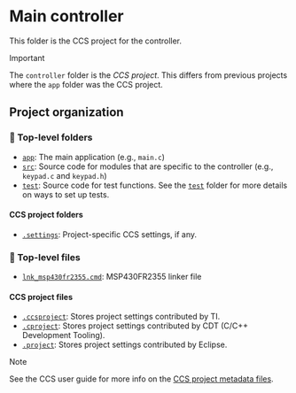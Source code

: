 # Main controller

This folder is the CCS project for the controller.

> [!IMPORTANT]
> The `controller` folder is the *CCS project*. This differs from previous projects where the `app` folder was the CCS project.

## Project organization

### 📁 Top-level folders

- [`app`](app): The main application (e.g., `main.c`)
- [`src`](src): Source code for modules that are specific to the controller (e.g., `keypad.c` and `keypad.h`)
- [`test`](test): Source code for test functions. See the [`test`](test) folder for more details on ways to set up tests.

#### CCS project folders

- [`.settings`](.settings): Project-specific CCS settings, if any.

### 📄 Top-level files

- [`lnk_msp430fr2355.cmd`](lnk_msp430fr2355.cmd): MSP430FR2355 linker file

#### CCS project files

- [`.ccsproject`](.ccsproject): Stores project settings contributed by TI.
- [`.cproject`](.cproject): Stores project settings contributed by CDT (C/C++ Development Tooling).
- [`.project`](.project): Stores project settings contributed by Eclipse.

> [!NOTE]
> See the CCS user guide for more info on the [CCS project metadata files](https://software-dl.ti.com/ccs/esd/documents/users_guide_ccs_20.0.2/ccs_project-management.html#create-project).
